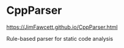 # CppParser

https://JimFawcett.github.io/CppParser.html

Rule-based parser for static code analysis

